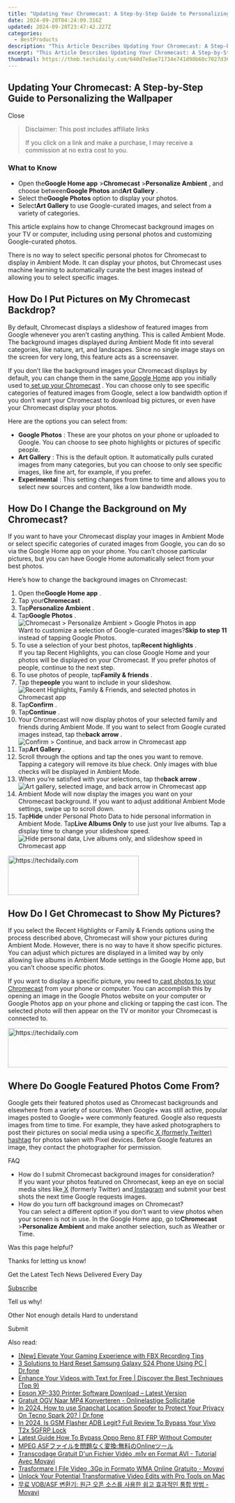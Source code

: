 ```yaml
---
title: "Updating Your Chromecast: A Step-by-Step Guide to Personalizing the Wallpaper"
date: 2024-09-20T04:24:09.316Z
updated: 2024-09-20T23:47:42.227Z
categories:
  - BestProducts
description: "This Article Describes Updating Your Chromecast: A Step-by-Step Guide to Personalizing the Wallpaper"
excerpt: "This Article Describes Updating Your Chromecast: A Step-by-Step Guide to Personalizing the Wallpaper"
thumbnail: https://thmb.techidaily.com/640d7e8ae71734e741d90b60c7027d369bb73ea6dc95cbde06bedc68934e5552.jpg
---
```


## Updating Your Chromecast: A Step-by-Step Guide to Personalizing the Wallpaper

Close 

>  Disclaimer: This post includes affiliate links
>
>  If you click on a link and make a purchase, I may receive a commission at no extra cost to you.
>

###  What to Know

* Open the**Google Home app** \>**Chromecast** \>**Personalize Ambient** , and choose between**Google Photos** and**Art Gallery** .
* Select the**Google Photos** option to display your photos.
* Select**Art Gallery** to use Google-curated images, and select from a variety of categories.

 This article explains how to change Chromecast background images on your TV or computer, including using personal photos and customizing Google-curated photos.

 There is no way to select specific personal photos for Chromecast to display in Ambient Mode. It can display your photos, but Chromecast uses machine learning to automatically curate the best images instead of allowing you to select specific images.

##  How Do I Put Pictures on My Chromecast Backdrop?

 By default, Chromecast displays a slideshow of featured images from Google whenever you aren’t casting anything. This is called Ambient Mode. The background images displayed during Ambient Mode fit into several categories, like nature, art, and landscapes. Since no single image stays on the screen for very long, this feature acts as a screensaver.

 If you don’t like the background images your Chromecast displays by default, you can change them in the same[ Google Home](https://www.lifewire.com/what-is-google-home-and-how-does-it-work-4801919) app you initially used to[ set up your Chromecast](https://www.lifewire.com/set-up-google-chromecast-5323335) . You can choose only to see specific categories of featured images from Google, select a low bandwidth option if you don’t want your Chromecast to download big pictures, or even have your Chromecast display your photos.

 Here are the options you can select from:

* **Google Photos** : These are your photos on your phone or uploaded to Google. You can choose to see photo highlights or pictures of specific people.
* **Art Gallery** : This is the default option. It automatically pulls curated images from many categories, but you can choose to only see specific images, like fine art, for example, if you prefer.
* **Experimental** : This setting changes from time to time and allows you to select new sources and content, like a low bandwidth mode.

##  How Do I Change the Background on My Chromecast?

 If you want to have your Chromecast display your images in Ambient Mode or select specific categories of curated images from Google, you can do so via the Google Home app on your phone. You can’t choose particular pictures, but you can have Google Home automatically select from your best photos.

 Here’s how to change the background images on Chromecast:  

1. Open the**Google Home app** .
2. Tap your**Chromecast** .
3. Tap**Personalize Ambient** .
4. Tap**Google Photos** .  
![Chromecast > Personalize Ambient > Google Photos in app](https://www.lifewire.com/thmb/WGYadP41V_EpAPSuUDSlZKHV_A0=/1500x0/filters:no_upscale():max_bytes(150000):strip_icc():format(webp)/NEW34-8bb163c5ad6e44e3a7b8a3836b4487f6.jpg)  
 Want to customize a selection of Google-curated images?**Skip to step 11** instead of tapping Google Photos.
5. To use a selection of your best photos, tap**Recent highlights** .  
 If you tap Recent Highlights, you can close Google Home and your photos will be displayed on your Chromecast. If you prefer photos of people, continue to the next step.
6. To use photos of people, tap**Family & friends** .
7. Tap the**people** you want to include in your slideshow.  
![Recent Highlights, Family & Friends, and selected photos in Chromecast app](https://www.lifewire.com/thmb/61z8TFTOealSgZ3j_EUM2WGkjgA=/1500x0/filters:no_upscale():max_bytes(150000):strip_icc():format(webp)/NEW35-24ac6e83e9e240908ce717ed5b8134b3.jpg)
8. Tap**Confirm** .
9. Tap**Continue** .
10. Your Chromecast will now display photos of your selected family and friends during Ambient Mode. If you want to select from Google curated images instead, tap the**back arrow** .  
![Confirm > Continue, and back arrow in Chromecast app](https://www.lifewire.com/thmb/o-kLAJjl6Ac58RaEO5kDuvohdYI=/1500x0/filters:no_upscale():max_bytes(150000):strip_icc():format(webp)/NEW-cf9fbe4b987a47788a1bef9a4a74851e.jpg)
11. Tap**Art Gallery** .
12. Scroll through the options and tap the ones you want to remove.  
 Tapping a category will remove its blue check. Only images with blue checks will be displayed in Ambient Mode.
13. When you’re satisfied with your selections, tap the**back arrow** .  
![Art gallery, selected image, and back arrow in Chromecast app](https://www.lifewire.com/thmb/20q4xHx_KtSWHu5_7jXHcm-DUPQ=/1500x0/filters:no_upscale():max_bytes(150000):strip_icc():format(webp)/NEW1-77ab3ae446f440a89d7e79a2fd7d2a93.jpg)
14. Ambient Mode will now display the images you want on your Chromecast background. If you want to adjust additional Ambient Mode settings, swipe up to scroll down.
15. Tap**Hide** under Personal Photo Data to hide personal information in Ambient Mode. Tap**Live Albums Only** to use just your live albums. Tap a display time to change your slideshow speed.  
![Hide personal data, Live albums only, and slideshow speed in Chromecast app](https://www.lifewire.com/thmb/EpMujR313_dPd0O6nLNQy3VVA-0=/1500x0/filters:no_upscale():max_bytes(150000):strip_icc():format(webp)/NEW2-ca759fbff31b43f38bafc658da596862.jpg)

<!-- affiliate ads begin -->
<a href="https://aligracehair.sjv.io/c/5597632/2047346/19272" target="_top" id="2047346">
  <img src="//a.impactradius-go.com/display-ad/19272-2047346" border="0" alt="https://techidaily.com" width="300" height="90"/>
</a>
<img height="0" width="0" src="https://aligracehair.sjv.io/i/5597632/2047346/19272" style="position:absolute;visibility:hidden;" border="0" />
<!-- affiliate ads end -->

##  How Do I Get Chromecast to Show My Pictures?

 If you select the Recent Highlights or Family & Friends options using the process described above, Chromecast will show your pictures during Ambient Mode. However, there is no way to have it show specific pictures. You can adjust which pictures are displayed in a limited way by only allowing live albums in Ambient Mode settings in the Google Home app, but you can’t choose specific photos.

 If you want to display a specific picture, you need to[ cast photos to your Chromecast](https://www.lifewire.com/how-to-cast-google-photos-using-chromecast-5187994) from your phone or computer. You can accomplish this by opening an image in the Google Photos website on your computer or Google Photos app on your phone and clicking or tapping the cast icon. The selected photo will then appear on the TV or monitor your Chromecast is connected to.

<!-- affiliate ads begin -->
<a href="https://appsumo.8odi.net/c/5597632/2151890/7443" target="_top" id="2151890">
  <img src="//a.impactradius-go.com/display-ad/7443-2151890" border="0" alt="https://techidaily.com" width="728" height="90"/>
</a>
<img height="0" width="0" src="https://appsumo.8odi.net/i/5597632/2151890/7443" style="position:absolute;visibility:hidden;" border="0" />
<!-- affiliate ads end -->

##  Where Do Google Featured Photos Come From?

 Google gets their featured photos used as Chromecast backgrounds and elsewhere from a variety of sources. When Google+ was still active, popular images posted to Google+ were commonly featured. Google also requests images from time to time. For example, they have asked photographers to post their pictures on social media using a specific[ X (formerly Twitter) hashtag](https://www.lifewire.com/what-is-a-hashtag-on-twitter-3486592) for photos taken with Pixel devices. Before Google features an image, they contact the photographer for permission.

 FAQ

* How do I submit Chromecast background images for consideration?  
 If you want your photos featured on Chromecast, keep an eye on social media sites like[ X](https://www.lifewire.com/what-exactly-is-twitter-2483331) (formerly Twitter) and[ Instagram](https://www.lifewire.com/what-is-instagram-3486316) and submit your best shots the next time Google requests images.
* How do you turn off background images on Chromecast?  
 You can select a different option if you don't want to view photos when your screen is not in use. In the Google Home app, go to**Chromecast** \>**Personalize Ambient** and make another selection, such as Weather or Time.

Was this page helpful?

Thanks for letting us know!

 Get the Latest Tech News Delivered Every Day

[ Subscribe ](https://www.lifewire.com/#) 

Tell us why!

 Other  Not enough details  Hard to understand 

 Submit 

<ins class="adsbygoogle"
     style="display:block"
     data-ad-format="autorelaxed"
     data-ad-client="ca-pub-7571918770474297"
     data-ad-slot="1223367746"></ins>

<ins class="adsbygoogle"
     style="display:block"
     data-ad-client="ca-pub-7571918770474297"
     data-ad-slot="8358498916"
     data-ad-format="auto"
     data-full-width-responsive="true"></ins>

<span class="atpl-alsoreadstyle">Also read:</span>
<div><ul>
<li><a href="https://visual-screen-recording.techidaily.com/new-elevate-your-gaming-experience-with-fbx-recording-tips/"><u>[New] Elevate Your Gaming Experience with FBX Recording Tips</u></a></li>
<li><a href="https://phone-solutions.techidaily.com/3-solutions-to-hard-reset-samsung-galaxy-s24-phone-using-pc-drfone-by-drfone-reset-android-reset-android/"><u>3 Solutions to Hard Reset Samsung Galaxy S24 Phone Using PC | Dr.fone</u></a></li>
<li><a href="https://tech-recovery.techidaily.com/enhance-your-videos-with-text-for-free-discover-the-best-techniques-top-9/"><u>Enhance Your Videos with Text for Free | Discover the Best Techniques (Top 9)</u></a></li>
<li><a href="https://driver-download.techidaily.com/epson-xp-330-printer-software-download-latest-version/"><u>Epson XP-330 Printer Software Download – Latest Version</u></a></li>
<li><a href="https://tech-recovery.techidaily.com/gratuit-ogv-naar-mp4-konverteren-onlinelastige-sollicitatie/"><u>Gratuit OGV Naar MP4 Konverteren - Onlinelastige Sollicitatie</u></a></li>
<li><a href="https://phone-solutions.techidaily.com/in-2024-how-to-use-snapchat-location-spoofer-to-protect-your-privacy-on-tecno-spark-20-drfone-by-drfone-virtual-android/"><u>In 2024, How to use Snapchat Location Spoofer to Protect Your Privacy On Tecno Spark 20? | Dr.fone</u></a></li>
<li><a href="https://bypass-frp.techidaily.com/in-2024-is-gsm-flasher-adb-legit-full-review-to-bypass-your-vivo-t2x-5gfrp-lock-by-drfone-android/"><u>In 2024, Is GSM Flasher ADB Legit? Full Review To Bypass Your Vivo T2x 5GFRP Lock</u></a></li>
<li><a href="https://android-frp.techidaily.com/latest-guide-how-to-bypass-oppo-reno-8t-frp-without-computer-by-drfone-android/"><u>Latest Guide How To Bypass Oppo Reno 8T FRP Without Computer</u></a></li>
<li><a href="https://tech-recovery.techidaily.com/mpeg-asfonline/"><u>MPEG ASFファイルを問題なく変換:無料のOnlineツール</u></a></li>
<li><a href="https://tech-recovery.techidaily.com/transcodage-gratuit-dun-fichier-video-m1v-en-format-avi-tutorial-avec-movavi/"><u>Transcodage Gratuit D'un Fichier Vidéo .m1v en Format AVI - Tutorial Avec Movavi</u></a></li>
<li><a href="https://tech-recovery.techidaily.com/trasformare-i-file-video-3gp-in-formato-wma-online-gratuito-movavi/"><u>Trasformare I File Video .3Gp in Formato WMA Online Gratuito - Movavi</u></a></li>
<li><a href="https://tiktok-clips.techidaily.com/unlock-your-potential-transformative-video-edits-with-pro-tools-on-mac/"><u>Unlock Your Potential Transformative Video Edits with Pro Tools on Mac</u></a></li>
<li><a href="https://tech-recovery.techidaily.com/1726221662369-vobasf-movavi/"><u>무료 VOB/ASF 변환기: 원근 오픈 소스를 사용한 쉽고 효과적인 통합 방법 - Movavi</u></a></li>
</ul></div>

